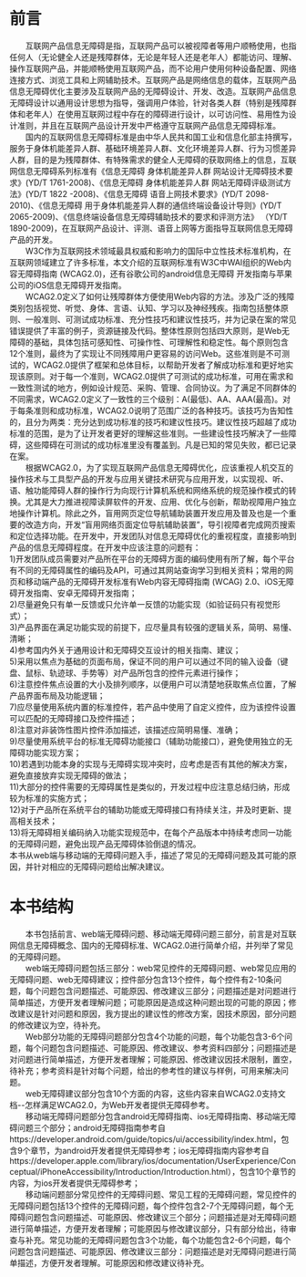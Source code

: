 
# 前言

        

　　互联网产品信息无障碍是指，互联网产品可以被视障者等用户顺畅使用，也指任何人（无论健全人还是残障群体，无论是年轻人还是老年人）都能访问、理解、操作互联网产品，并能顺畅使用互联网产品，而不论用户使用何种设备配置、网络连接方式、浏览工具和上网辅助技术。互联网产品是网络信息的载体，互联网产品信息无障碍优化主要涉及互联网产品的无障碍设计、开发、改造。互联网产品信息无障碍设计以通用设计思想为指导，强调用户体验，针对各类人群（特别是残障群体和老年人）在使用互联网过程中存在的障碍进行设计，以可访问性、易用性为设计准则，并且在互联网产品设计开发中严格遵守互联网产品信息无障碍标准。<br/>
　　国内的互联网信息无障碍标准是由中华人民共和国工业和信息化部主持撰写，服务于身体机能差异人群、基础环境差异人群、文化环境差异人群、行为习惯差异人群，目的是为残障群体、有特殊需求的健全人无障碍的获取网络上的信息，互联网信息无障碍系列标准有《信息无障碍 身体机能差异人群 网站设计无障碍技术要求》(YD/T 1761-2008)、《信息无障碍 身体机能差异人群 网站无障碍评级测试方法》(YD/T 1822 -2008)、《信息无障碍 语音上网技术要求》(YD/T 2098-2010)、《信息无障碍 用于身体机能差异人群的通信终端设备设计导则》(YD/T 2065-2009)、《信息终端设备信息无障碍辅助技术的要求和评测方法》 （YD/T 1890-2009)，在互联网产品设计、评测、语音上网等方面指导互联网信息无障碍产品的开发。<br/>
　　W3C作为互联网技术领域最具权威和影响力的国际中立性技术标准机构，在互联网领域建立了许多标准，本文介绍的互联网标准有W3C中WAI组织的Web内容无障碍指南 (WCAG2.0)，还有谷歌公司的android信息无障碍 开发指南与苹果公司的iOS信息无障碍开发指南。<br/>
　　WCAG2.0定义了如何让残障群体方便使用Web内容的方法。涉及广泛的残障类别包括视觉、听觉、身体、言语、认知、学习以及神经残疾。指南包括整体原则、一般准则、可测试成功标准、充分性技巧和建议性技巧，并为记录在案的常见错误提供了丰富的例子，资源链接及代码。整体性原则包括四大原则，是Web无障碍的基础，具体包括可感知性、可操作性、可理解性和稳定性。每个原则包含12个准则，最终为了实现让不同残障用户更容易的访问Web。这些准则是不可测试的，WCAG2.0提供了框架和总体目标，以帮助开发者了解成功标准和更好地实现该原则。对于每一个准则，WCAG2.0提供了可测试的成功标准，可用在需求和一致性测试的地方，例如设计规范、采购、管理、合同协议。为了满足不同群体的不同需求，WCAG2.0定义了一致性的三个级别：A(最低)、AA、AAA(最高)。对于每条准则和成功标准，WCAG2.0说明了范围广泛的各种技巧。该技巧为告知性的，且分为两类：充分达到成功标准的技巧和建议性技巧。建议性技巧超越了成功标准的范围，是为了让开发者更好的理解这些准则。一些建设性技巧解决了一些障碍，这些障碍在可测试的成功标准里没有覆盖到。凡是已知的常见失败，都已记录在案。<br/>
　　根据WCAG2.0，为了实现互联网产品信息无障碍优化，应该重视人机交互的操作技术与工具型产品的开发与应用关键技术研究与应用开发，以实现视、听、语、触功能障碍人群的操作行为向现行计算机系统和网络系统的规范操作模式的转换。尤其是大力推进视障读屏软件的开发、应用、优化与创新，帮助视障用户独立地操作计算机。除此之外，盲用网页定位导航辅助装置开发应用及普及也是一个重要的改造方向，开发“盲用网络页面定位导航辅助装置”，导引视障者完成网页搜索和定位选择功能。在开发中，开发团队对信息无障碍优化的重视程度，直接影响到产品的信息无障碍程度。在开发中应该注意的问题有：<br/>
1)开发团队成员需要对产品所在平台的无障碍方面的编码使用有所了解，每个平台有不同的无障碍属性的编码及API，可通过其网站查询学习到相关资料；常用的网页和移动端产品的无障碍开发标准有Web内容无障碍指南 (WCAG) 2.0、iOS无障碍开发指南、安卓无障碍开发指南；<br/>
2)尽量避免只有单一反馈或只允许单一反馈的功能实现（如验证码只有视觉形式）；<br/>
        3)产品界面在满足功能实现的前提下，应尽量具有较强的逻辑关系，简明、易懂、清晰；<br/>
        4)参考国内外关于通用设计和无障碍交互设计的相关指南、建议；<br/>
        5)采用以焦点为基础的页面布局，保证不同的用户可以通过不同的输入设备（键盘、鼠标、轨迹球、手势等）对产品所包含的控件元素进行操作；<br/>
        6)注意控件焦点设置的大小及排列顺序，以便用户可以清楚地获取焦点位置，了解产品界面布局及功能逻辑；<br/>
        7)应尽量使用系统内置的标准控件，若产品中使用了自定义控件，应为该控件设置可以匹配的无障碍接口及控件描述；<br/>
        8)注意对非装饰性图片控件添加描述，该描述应简明易懂、准确；<br/>
        9)尽量使用系统平台的标准无障碍功能接口（辅助功能接口），避免使用独立的无障碍功能实现方案；<br/>
        10)若遇到功能本身的实现与无障碍实现冲突时，应考虑是否有其他的解决方案，避免直接放弃实现无障碍的做法；<br/>
        11)大部分的控件需要的无障碍属性是类似的，开发过程中应注意总结归纳，形成较为标准的实施方式；<br/>
        12)对于产品所在系统平台的辅助功能或无障碍接口有持续关注，并及时更新、提高相关技术；<br/>
        13)将无障碍相关编码纳入功能实现规范中，在每个产品版本中持续考虑同一功能的无障碍问题，避免出现产品无障碍体验倒退的情况。<br/>
        本书从web端与移动端的无障碍问题入手，描述了常见的无障碍问题及其可能的原因，并针对相应的无障碍问题给出解决建议。<br/>
#  本书结构


　　本书包括前言、web端无障碍问题、移动端无障碍问题三部分，前言是对互联网信息无障碍概念、国内的无障碍标准、WCAG2.0进行简单介绍，并列举了常见的无障碍问题。<br/>
　　web端无障碍问题包括三部分：web常见控件的无障碍问题、web常见应用的无障碍问题、web无障碍建议；控件部分包含13个控件，每个控件有2-10条问题，每个问题包含问题描述、可能原因、修改建议三部分；问题描述是对问题进行简单描述，方便开发者理解问题；可能原因是造成这种问题出现的可能的原因；修改建议是针对问题和原因，我方提出的建议性的修改方案，因技术原因，部分问题的修改建议为空，待补充。<br/>
　　Web部分功能的无障碍问题部分包含4个功能的问题，每个功能包含3-6个问题，每个问题包含问题描述、可能原因、修改建议、参考资料四部分；问题描述是对问题进行简单描述，方便开发者理解；可能原因、修改建议因技术限制，置空，待补充；参考资料是针对每个问题，给出的参考性的建议与样例，可用来解决问题。<br/>
　　web无障碍建议部分包含10个方面的内容，这些内容来自WCAG2.0支持文档--怎样满足WCAG2.0，为Web开发者提供无障碍参考。<br/>
　　移动端无障碍问题部分包含android无障碍指南、ios无障碍指南、移动端无障碍问题三个部分；android无障碍指南参考自https://developer.android.com/guide/topics/ui/accessibility/index.html，包含9个章节，为android开发者提供无障碍参考；ios无障碍指南内容参考自https://developer.apple.com/library/ios/documentation/UserExperience/Conceptual/iPhoneAccessibility/Introduction/Introduction.html），包含10个章节的内容，为ios开发者提供无障碍参考；<br/>
　　移动端问题部分常见控件的无障碍问题、常见工程的无障碍问题，常见控件的无障碍问题包括13个控件的无障碍问题，每个控件包含2-7个无障碍问题，每个无障碍问题包含问题描述、可能原因、修改建议三个部分；问题描述是对无障碍问题进行简单描述，方便开发者理解；可能原因与修改建议部分，只有部分给出，待审查与补充。常见功能的无障碍问题包含3个功能，每个功能包含2-6个问题，每个问题包含问题描述、可能原因、修改建议三部分：问题描述是对无障碍问题进行简单描述，方便开发者理解。可能原因和修改建议待补充。<br/>